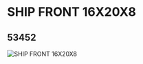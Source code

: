 # SHIP FRONT 16X20X8
## 53452
![SHIP FRONT 16X20X8](https://lc-www-live-s.legocdn.com/media/bricks/5/2/4273398.jpg)